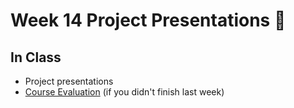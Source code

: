 # Week 14 Project Presentations 🙌

## In Class

- Project presentations
- [Course Evaluation](https://go.blueja.io/rxkSEYEz6U-u4f_JcdZ2Hw) (if you
  didn't finish last week)
